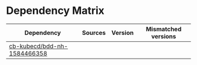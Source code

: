 # Dependency Matrix

Dependency | Sources | Version | Mismatched versions
---------- | ------- | ------- | -------------------
[cb-kubecd/bdd-nh-1584466358](https://github.com/cb-kubecd/bdd-nh-1584466358.git) |  | []() | 
